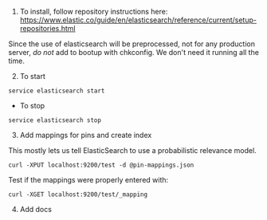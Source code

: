1. To install, follow repository instructions here: https://www.elastic.co/guide/en/elasticsearch/reference/current/setup-repositories.html

Since the use of elasticsearch will be preprocessed, not for any production server, _do not_ add to bootup with chkconfig. We don't need it running all the time.

2. To start

```
service elasticsearch start
```

- To stop

```
service elasticsearch stop
```

3. Add mappings for pins and create index

This mostly lets us tell ElasticSearch to use a probabilistic relevance model.

```
curl -XPUT localhost:9200/test -d @pin-mappings.json
```

Test if the mappings were properly entered with:

```
curl -XGET localhost:9200/test/_mapping
```

4. Add docs



